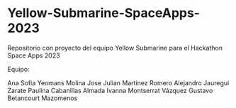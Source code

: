 # Yellow-Submarine-SpaceApps-2023
Repositorio con proyecto del equipo Yellow Submarine para el Hackathon Space Apps 2023

Equipo:

Ana Sofia Yeomans Molina
Jose Julian Martinez Romero
Alejandro Jauregui Zarate
Paulina Cabanillas Almada
Ivanna Montserrat Vázquez
Gustavo Betancourt Mazomenos
